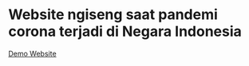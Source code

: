# Website ngiseng saat pandemi corona terjadi di Negara Indonesia

<a href="https://mfebriann.github.io/INDONESIAKU/"> Demo Website </a>
